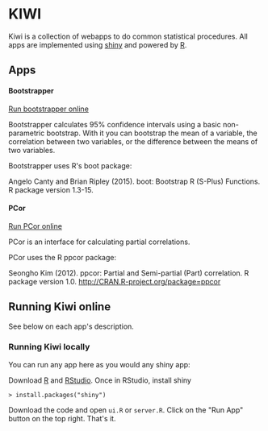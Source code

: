 KIWI
====

Kiwi is a collection of webapps to do common statistical procedures. All apps are implemented using [shiny](http://shiny.rstudio.com/) and powered by [R](http://www.r-project.org/).

## Apps

#### Bootstrapper

[Run bootstrapper online](http://jjara.shinyapps.io/Bootstrapper/)

Bootstrapper calculates 95% confidence intervals using a basic non-parametric bootstrap. With it you can bootstrap the mean of a variable, the correlation between two variables, or the difference between the means of two variables.

Bootstrapper uses R's boot package:

Angelo Canty and Brian Ripley (2015). boot: Bootstrap R (S-Plus) Functions. R package version 1.3-15.

#### PCor

[Run PCor online](http://jjara.shinyapps.io/PCor/)

PCor is an interface for calculating partial correlations.

PCor uses the R ppcor package:

Seongho Kim (2012). ppcor: Partial and Semi-partial (Part) correlation. R package version 1.0.
  http://CRAN.R-project.org/package=ppcor

## Running Kiwi online

See below on each app's description.

### Running Kiwi locally

You can run any app here as you would any shiny app:

Download [R](http://cran.r-project.org/mirrors.html) and [RStudio](http://www.rstudio.com/). Once in RStudio, install shiny

```
> install.packages("shiny")
```

Download the code and open `ui.R` or `server.R`. Click on the "Run App" button on the top right. That's it.